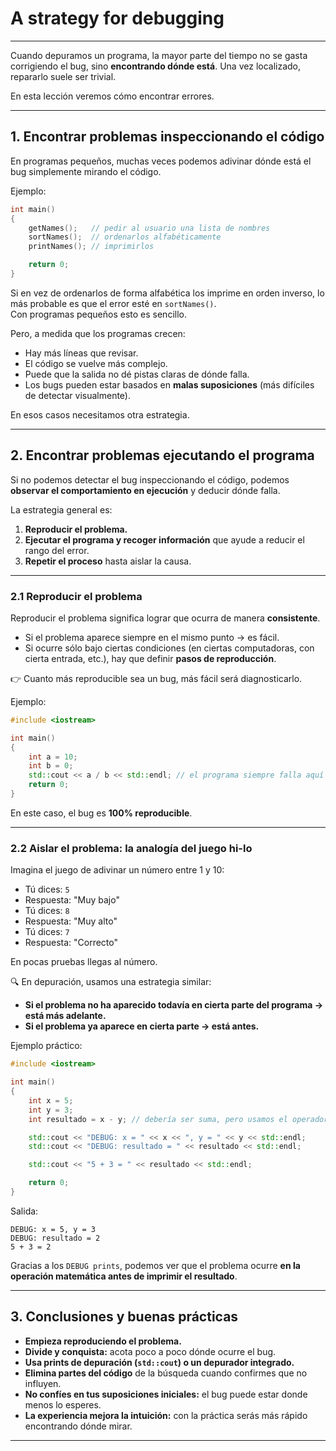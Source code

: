 # A strategy for debugging  


---

Cuando depuramos un programa, la mayor parte del tiempo no se gasta corrigiendo el bug, sino **encontrando dónde está**. Una vez localizado, repararlo suele ser trivial.  

En esta lección veremos cómo encontrar errores.

---

## 1. Encontrar problemas inspeccionando el código

En programas pequeños, muchas veces podemos adivinar dónde está el bug simplemente mirando el código.  

Ejemplo:  

```cpp
int main()
{
    getNames();   // pedir al usuario una lista de nombres
    sortNames();  // ordenarlos alfabéticamente
    printNames(); // imprimirlos

    return 0;
}
```

Si en vez de ordenarlos de forma alfabética los imprime en orden inverso, lo más probable es que el error esté en `sortNames()`.  
Con programas pequeños esto es sencillo.  

Pero, a medida que los programas crecen:  
- Hay más líneas que revisar.  
- El código se vuelve más complejo.  
- Puede que la salida no dé pistas claras de dónde falla.  
- Los bugs pueden estar basados en **malas suposiciones** (más difíciles de detectar visualmente).  

En esos casos necesitamos otra estrategia.

---

## 2. Encontrar problemas ejecutando el programa

Si no podemos detectar el bug inspeccionando el código, podemos **observar el comportamiento en ejecución** y deducir dónde falla.  

La estrategia general es:  
1. **Reproducir el problema.**  
2. **Ejecutar el programa y recoger información** que ayude a reducir el rango del error.  
3. **Repetir el proceso** hasta aislar la causa.  

---

### 2.1 Reproducir el problema  

Reproducir el problema significa lograr que ocurra de manera **consistente**.  
- Si el problema aparece siempre en el mismo punto → es fácil.  
- Si ocurre sólo bajo ciertas condiciones (en ciertas computadoras, con cierta entrada, etc.), hay que definir **pasos de reproducción**.  

👉 Cuanto más reproducible sea un bug, más fácil será diagnosticarlo.  

Ejemplo:  

```cpp
#include <iostream>

int main()
{
    int a = 10;
    int b = 0;
    std::cout << a / b << std::endl; // el programa siempre falla aquí (división por cero)
    return 0;
}
```

En este caso, el bug es **100% reproducible**.

---

### 2.2 Aislar el problema: la analogía del juego **hi-lo**

Imagina el juego de adivinar un número entre 1 y 10:  

- Tú dices: `5`  
- Respuesta: "Muy bajo"  
- Tú dices: `8`  
- Respuesta: "Muy alto"  
- Tú dices: `7`  
- Respuesta: "Correcto"  

En pocas pruebas llegas al número.  

🔍 En depuración, usamos una estrategia similar:  
- **Si el problema no ha aparecido todavía en cierta parte del programa → está más adelante.**  
- **Si el problema ya aparece en cierta parte → está antes.**  

Ejemplo práctico:  

```cpp
#include <iostream>

int main()
{
    int x = 5;
    int y = 3;
    int resultado = x - y; // debería ser suma, pero usamos el operador equivocado

    std::cout << "DEBUG: x = " << x << ", y = " << y << std::endl;
    std::cout << "DEBUG: resultado = " << resultado << std::endl;

    std::cout << "5 + 3 = " << resultado << std::endl;

    return 0;
}
```

Salida:  

```
DEBUG: x = 5, y = 3
DEBUG: resultado = 2
5 + 3 = 2
```

Gracias a los `DEBUG prints`, podemos ver que el problema ocurre **en la operación matemática antes de imprimir el resultado**.  

---

## 3. Conclusiones y buenas prácticas  

- **Empieza reproduciendo el problema.**  
- **Divide y conquista:** acota poco a poco dónde ocurre el bug.  
- **Usa prints de depuración (`std::cout`) o un depurador integrado.**  
- **Elimina partes del código** de la búsqueda cuando confirmes que no influyen.  
- **No confíes en tus suposiciones iniciales:** el bug puede estar donde menos lo esperes.  
- **La experiencia mejora la intuición:** con la práctica serás más rápido encontrando dónde mirar.  

---


